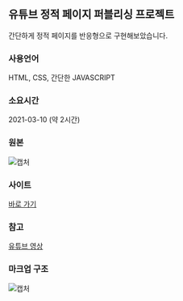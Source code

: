 ## 유튜브 정적 페이지 퍼블리싱 프로젝트
간단하게 정적 페이지를 반응형으로 구현해보았습니다.

### 사용언어
HTML, CSS, 간단한 JAVASCRIPT

### 소요시간
2021-03-10 (약 2시간)

### 원본

![캡처](https://user-images.githubusercontent.com/55525868/110643342-594c2600-81f7-11eb-8c86-5203efdb32a6.PNG)

### 사이트

[바로 가기](https://azurealstn.github.io/youtube-publishing/)

### 참고

[유튜브 영상](https://www.youtube.com/watch?v=67stn7Pu7s4&list=PLv2d7VI9OotQ1F92Jp9Ce7ovHEsuRQB3Y&index=16)

### 마크업 구조

![캡처](https://user-images.githubusercontent.com/55525868/110643661-adefa100-81f7-11eb-9dd6-367010af21fa.PNG)
